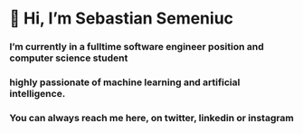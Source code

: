 # 👋 Hi, I’m Sebastian Semeniuc

### I’m currently in a fulltime software engineer position and computer science student
 
### highly passionate of machine learning and artificial intelligence.

### You can always reach me here, on twitter, linkedin or instagram
